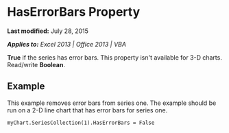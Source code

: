 
# HasErrorBars Property

 **Last modified:** July 28, 2015

 _**Applies to:** Excel 2013 | Office 2013 | VBA_

 **True** if the series has error bars. This property isn't available for 3-D charts. Read/write **Boolean**.


## Example

This example removes error bars from series one. The example should be run on a 2-D line chart that has error bars for series one.


```
myChart.SeriesCollection(1).HasErrorBars = False
```

